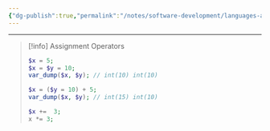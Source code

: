 ```yaml
---
{"dg-publish":true,"permalink":"/notes/software-development/languages-and-frameworks/web-development/backend/php/01-procedural/03-operators/02-assignment-operator/","tags":["programming","php","webdevelopment","backend"],"created":"2025-07-13T15:24:51.266+08:00"}
---
```



--- 

> [!info] Assignment Operators
>```php
>$x = 5;
>$x = $y = 10;
>var_dump($x, $y); // int(10) int(10)
>
>$x = ($y = 10) + 5;
>var_dump($x, $y); // int(15) int(10)
>
>$x +=  3;
>x *= 3;
>```
